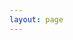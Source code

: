 ```yaml
---
layout: page
---
```

<script setup>
import {
  VPTeamPage,
  VPTeamPageTitle,
  VPTeamMembers
} from 'vitepress/theme'
const members = [
  {
    avatar: 'https://avatars.githubusercontent.com/u/145189144?v=4',
    name: '找工作防踩雷',
    title: '找工作防踩雷开发者',  },
]
</script>
<VPTeamPage>
  <VPTeamPageTitle>
    <template #title>
      公告
    </template>
    <template #lead>
      由于维护该网页需要消耗本人业余时间，且最近两个月并未得到正向反馈，故该网页更新至2024年12月31日，也就是说2025年开始该网页 https://bileigongsi.icu 将迈向互联网坟墓。值得注意的是，该网页停止维护（EOL）之后 👉 链接 bileigongsi.github.io 依旧可以当作备用网页访问。
    </template>
  </VPTeamPageTitle>
  <VPTeamMembers
    :members="members"
  />
</VPTeamPage>
